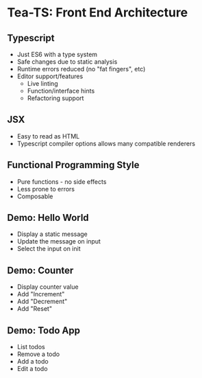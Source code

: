 # Tea-TS: Front End Architecture

## Typescript

* Just ES6 with a type system
* Safe changes due to static analysis
* Runtime errors reduced (no "fat fingers", etc)
* Editor support/features
  * Live linting
  * Function/interface hints
  * Refactoring support

## JSX

* Easy to read as HTML
* Typescript compiler options allows many compatible renderers

## Functional Programming Style

* Pure functions - no side effects
* Less prone to errors
* Composable

## Demo: Hello World

* Display a static message
* Update the message on input
* Select the input on init

## Demo: Counter

* Display counter value
* Add "Increment"
* Add "Decrement"
* Add "Reset"

## Demo: Todo App

* List todos
* Remove a todo
* Add a todo
* Edit a todo

